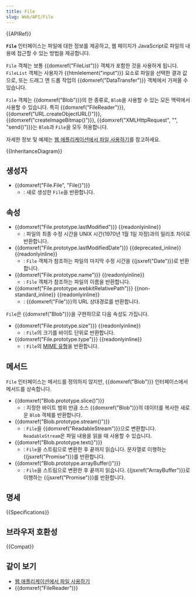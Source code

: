 ```yaml
---
title: File
slug: Web/API/File
---
```

{{APIRef}}

**`File`** 인터페이스는 파일에 대한 정보를 제공하고, 웹 페이지가 JavaScript로 파일의 내용에 접근할 수 있는 방법을 제공합니다.

`File` 객체는 보통 {{domxref("FileList")}} 객체가 포함한 것을 사용하게 됩니다. `FileList` 객체는 사용자가 {{htmlelement("input")}} 요소로 파일을 선택한 결과 값으로, 또는 드래그 앤 드롭 작업의 {{domxref("DataTransfer")}} 객체에서 가져올 수 있습니다.

`File` 객체는 {{domxref("Blob")}}의 한 종류로, `Blob`을 사용할 수 있는 모든 맥락에서 사용할 수 있습니다. 특히 {{domxref("FileReader")}}, {{domxref("URL.createObjectURL()")}}, {{domxref("createImageBitmap()")}}, {{domxref("XMLHttpRequest", "", "send()")}}는 `Blob`과 `File`을 모두 허용합니다.

자세한 정보 및 예제는 [웹 애플리케이션에서 파일 사용하기](/ko/docs/Web/API/File/Using_files_from_web_applications)를 참고하세요.

{{InheritanceDiagram}}

## 생성자

- {{domxref("File.File", "File()")}}
  - : 새로 생성한 `File`을 반환합니다.

## 속성

- {{domxref("File.prototype.lastModified")}} {{readonlyinline}}
  - : 파일의 최종 수정 시간을 UNIX 시간(1970년 1월 1일 자정)과의 밀리초 차이로 반환합니다.
- {{domxref("File.prototype.lastModifiedDate")}} {{deprecated_inline}} {{readonlyinline}}
  - : `File` 객체가 참조하는 파일의 마지막 수정 시간을 {{jsxref("Date")}}로 반환합니다.
- {{domxref("File.prototype.name")}} {{readonlyinline}}
  - : `File` 객체가 참조하는 파일의 이름을 반환합니다.
- {{domxref("File.prototype.webkitRelativePath")}} {{non-standard_inline}} {{readonlyinline}}
  - : {{domxref("File")}}의 URL 상대경로를 반환합니다.

`File`은 {{domxref("Blob")}}을 구현하므로 다음 속성도 가집니다.

- {{domxref("File.prototype.size")}} {{readonlyinline}}
  - : `File`의 크기를 바이트 단위로 반환합니다.
- {{domxref("File.prototype.type")}} {{readonlyinline}}
  - : `File`의 [MIME 유형](/ko/docs/Web/HTTP/Basics_of_HTTP/MIME_types)을 반환합니다.

## 메서드

`File` 인터페이스는 메서드를 정의하지 않지만, {{domxref("Blob")}} 인터페이스에서 메서드를 상속합니다.

- {{domxref("Blob.prototype.slice()")}}
  - : 지정한 바이트 범위 만큼 소스 {{domxref("Blob")}}의 데이터를 복사한 새로운 `Blob` 객체를 반환합니다.
- {{domxref("Blob.prototype.stream()")}}
  - : `File`을 {{domxref("ReadableStream")}}으로 변환합니다. `ReadableStream`은 파일 내용을 읽을 때 사용할 수 있습니다.
- {{domxref("Blob.prototype.text()")}}
  - : `File`을 스트림으로 변환한 후 끝까지 읽습니다. 문자열로 이행하는 {{jsxref("Promise")}}를 반환합니다.
- {{domxref("Blob.prototype.arrayBuffer()")}}
  - : `File`을 스트림으로 변환한 후 끝까지 읽습니다. {{jsxref("ArrayBuffer")}}로 이행하는 {{jsxref("Promise")}}를 반환합니다.

## 명세

{{Specifications}}

## 브라우저 호환성

{{Compat}}

## 같이 보기

- [웹 애플리케이션에서 파일 사용하기](/ko/docs/Web/API/File/Using_files_from_web_applications)
- {{domxref("FileReader")}}
